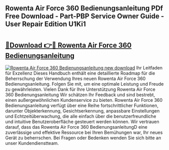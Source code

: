 ## Rowenta Air Force 360 Bedienungsanleitung PDf Free Download - Part-PBP Service Owner Guide - User Repair Edition U1Ki1

# <h2><a href="http://df35eya.blite.top/?on=Rowenta+Air+Force+360+Bedienungsanleitung">🔗Download 👉🔴 Rowenta Air Force 360 Bedienungsanleitung</a></h2>

[![Rowenta Air Force 360 Bedienungsanleitung new download](https://i.imgur.com/lujVjoI.png)](http://df35eya.blite.top/?on=Rowenta+Air+Force+360+Bedienungsanleitung)
Ihr Leitfaden für Exzellenz Dieses Handbuch enthält eine detaillierte Roadmap für die Beherrschung der Verwendung Ihres neuen Rowenta Air Force 360 Bedienungsanleitung. Folgen Sie mit, um eine optimale Leistung und Freude zu gewährleisten. Vielen Dank für Ihre Unterstützung Rowenta Air Force 360 Bedienungsanleitung Wir schätzen Ihr Feedback und sind bestrebt, einen außergewöhnlichen Kundenservice zu bieten. Rowenta Air Force 360 Bedienungsanleitung verfügt über eine Reihe fortschrittlicher Funktionen, darunter Objekterkennung, Gesichtserkennung, anpassbare Einstellungen und Echtzeitüberwachung, die alle einfach über die benutzerfreundliche und intuitive Benutzeroberfläche gesteuert werden können. Wir vertrauen darauf, dass das Rowenta Air Force 360 BedienungsanleitungD eine zuverlässige und effektive Ressource bei Ihren Bemühungen war, Ihr neues Gerät zu beherrschen. Bei Fragen oder Bedenken wenden Sie sich bitte an unser Kundendienstteam.
